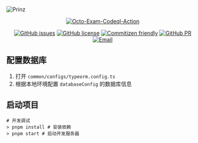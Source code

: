 ![Prinz](https://socialify.git.ci/Lmmmmmm-bb/Prinz/image?description=1&name=1&theme=Light)

<p align="center">
<a href="https://github.com/Lmmmmmm-bb/Octo-Exam/actions/workflows/codeql-analysis.yml"><img alt="Octo-Exam-Codeql-Action" src="https://github.com/Lmmmmmm-bb/Prinz/actions/workflows/codeql-analysis.yml/badge.svg"></a>
</p>

<p align="center">
<a href="https://github.com/Lmmmmmm-bb/Prinz/issues"><img alt="GitHub issues" src="https://img.shields.io/github/issues/Lmmmmmm-bb/Prinz"></a>
<a href="https://github.com/Lmmmmmm-bb/Prinz/blob/main/LICENSE"><img alt="GitHub license" src="https://img.shields.io/github/license/Lmmmmmm-bb/Prinz"></a>
<a href="http://commitizen.github.io/cz-cli/"><img alt="Commitizen friendly" src="https://img.shields.io/badge/commitizen-friendly-brightgreen.svg"></a>
<a href="https://github.com/Lmmmmmm-bb/Prinz/pulls"><img alt="GitHub PR" src="https://img.shields.io/badge/PR-Welcome-%2345A2FF"></a>
<a href="mailto:lmmmmmm12138@gmail.com"><img alt="Email" src="https://img.shields.io/badge/Email-Google-%23d95040"></a>
</p>

## 配置数据库

1. 打开 `common/configs/typeorm.config.ts`
2. 根据本地环境配置 `databaseConfig` 的数据库信息

## 启动项目

```shell
# 开发调试
> pnpm install # 安装依赖
> pnpm start # 启动开发服务器
```
